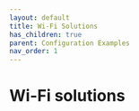 ```yaml
---
layout: default
title: Wi-Fi Solutions
has_children: true
parent: Configuration Examples
nav_order: 1
---
```


# Wi-Fi solutions